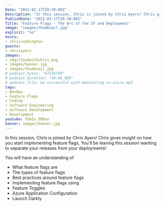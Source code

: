 ```yaml
---
Date: "2022-02-17T20:30:00Z"
Description: "In this session, Chris is joined by Chris Ayers! Chris gives insight on how you start implementing feature flags, You'll be leaving this session wanting to separate your releases from your deployments! You will have an understanding of What feature flags are, The types of feature flags, Best practices around feature flags, Implementing feature flags using, Feature Toggles, Azure Application Configuration and Launch Darkly."
PublishDate: "2022-02-17T20:30:00Z"
Title: "Feature Flags - The Art of the IF and Deployment"
image: "images/thumbnail.jpg"
explicit: "no"
hosts:
- chrisreddington
guests:
- chrisayers
images:
- img/cloudwithchris.png
- images/banner.jpg
- images/thumbnail.jpg
# podcast_bytes: "47216790"
# podcast_duration: "49:06.000"
# podcast_file: be-successful-with-monitoring-in-azure.mp3
tags:
- DevOps
- Feature Flags
- Coding
- Software Engineering
- Software Development
- Development
youtube: f5AIx_90Bxo
banner: images/banner.jpg
---
```

In this session, Chris is joined by Chris Ayers! Chris gives insight on how you start implementing feature flags, You'll be leaving this session wanting to separate your releases from your deployments!

You will have an understanding of
- What feature flags are
- The types of feature flags
- Best practices around feature flags
- Implementing feature flags using
- Feature Toggles
- Azure Application Configuration
- Launch Darkly